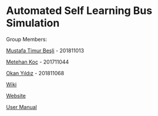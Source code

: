 # Automated Self Learning Bus Simulation

Group Members:

[Mustafa Timur Beşli](https://github.com/timurbesli) - 201811013

[Metehan Koç](https://github.com/metehankoc) - 201711044

[Okan Yıldız](https://github.com/StaRan17) - 201811068



[Wiki](https://github.com/CankayaUniversity/ceng-407-408-2021-2022-Automated-Self-Learning-Bus-Simulation/wiki) 

[Website](https://cankayauniversity.github.io/ceng-407-408-2021-2022-Automated-Self-Learning-Bus-Simulation/)

[User Manual](https://github.com/CankayaUniversity/ceng-407-408-2021-2022-Automated-Self-Learning-Bus-Simulation/blob/main/USER%20MANUAL.md/)
